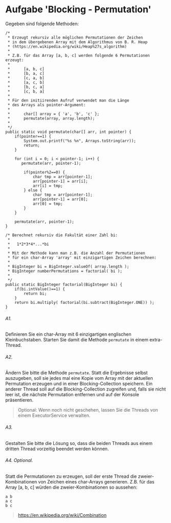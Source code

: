 # Aufgabe 'Blocking - Permutation'

Gegeben sind folgende Methoden:

	/*
	 * Erzeugt rekursiv alle möglichen Permutationen der Zeichen 
	 * in dem übergebenen Array mit dem Algorithmus von B. R. Heap
	 * (https://en.wikipedia.org/wiki/Heap%27s_algorithm)
	 *
	 * Z.B. für das Array [a, b, c] werden folgende 6 Permutationen erzeugt:
	 *
	 * 		[a, b, c] 
	 * 		[b, a, c] 
	 * 		[c, a, b] 
	 * 		[a, c, b] 
	 * 		[b, c, a] 
	 * 		[c, b, a] 
	 *
	 * Für den initiirenden Aufruf verwendet man die Länge 
	 * des Arrays als pointer-Argument:
	 *
	 *		char[] array = { 'a', 'b', 'c' };
	 *		permutate(array, array.length);
	 * 
	 */
	public static void permutate(char[] arr, int pointer) {
	    if(pointer==1) {
	        System.out.printf("%s %n", Arrays.toString(arr));
	        return;
	    }
	    
		for (int i = 0; i < pointer-1; i++) {
		   permutate(arr, pointer-1);
		    
			if(pointer%2==0) {
			    char tmp = arr[pointer-1];
			    arr[pointer-1] = arr[i];
			    arr[i] = tmp;
			} else {
			    char tmp = arr[pointer-1];
			    arr[pointer-1] = arr[0];
			    arr[0] = tmp;
			}
		}
		
		permutate(arr, pointer-1);
	}

	/* Berechnet rekursiv die Fakultät einer Zahl bi:
	 *
	 *   1*2*3*4*...*bi
	 *
	 * Mit der Methode kann man z.B. die Anzahl der Permutationen 
	 * für ein char-Array 'array' mit einzigartigen Zeichen berechnen:
	 *
	 * BigInteger bi = BigInteger.valueOf( array.length );
	 * BigInteger numberPermutations = factorial( bi );
	 * 
	 */
	public static BigInteger factorial(BigInteger bi) {
		if(bi.intValue()==1) {
			return bi;
		}
		return bi.multiply( factorial(bi.subtract(BigInteger.ONE)) );
	}

	
###### A1.
Definieren Sie ein char-Array mit 6 einzigartigen englischen Kleinbuchstaben. Starten Sie damit die Methode `permutate` in einem extra-Thread. 

###### A2.
Ändern Sie bitte die Methode `permutate`. Statt die Ergebnisse selbst auszugeben, soll sie jedes mal eine Kopie vom Array mit der aktuellen Permutation erzeugen und in einer Blocking-Collection speichern. Ein anderer Thread soll auf die Blocking-Collection zugreifen und, falls sie nicht leer ist, die nächste Permutation entfernen und auf der Konsole präsentieren.

> Optional: Wenn noch nicht geschehen, lassen Sie die Threads von einem ExecutorService verwalten.

###### A3.
Gestalten Sie bitte die Lösung so, dass die beiden Threads aus einem dritten Thread vorzeitig beendet werden können. 

###### A4. Optional.
Statt die Permutationen zu erzeugen, soll der erste Thread die zweier-Kombinationen von Zeichen eines char-Arrays generieren. Z.B. für das Array [a, b, c] würden die zweier-Kombinationen so aussehen:

	a b
	a c
	b c

> https://en.wikipedia.org/wiki/Combination 

